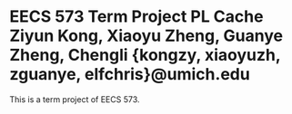   EECS 573 Term Project
  PL Cache
Ziyun Kong, Xiaoyu Zheng, Guanye Zheng, Chengli
{kongzy, xiaoyuzh, zguanye, elfchris}@umich.edu
========

This is a term project of EECS 573.

